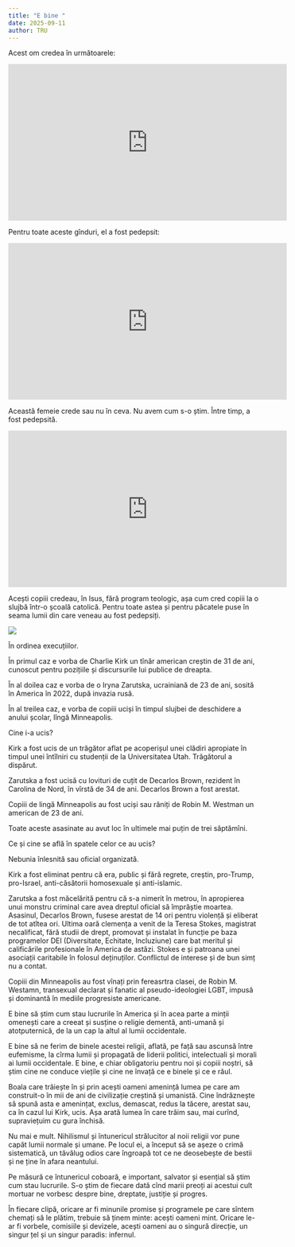 ```yaml
---
title: "E bine "
date: 2025-09-11
author: TRU
---
```

Acest om credea în următoarele:

<iframe width="560" height="315" src="https://www.youtube.com/embed/DwqVsx0ClsU?si=iMZizDJkU-PRlPOk" title="YouTube video player" frameborder="0" allow="accelerometer; autoplay; clipboard-write; encrypted-media; gyroscope; picture-in-picture; web-share" referrerpolicy="strict-origin-when-cross-origin" allowfullscreen></iframe>

Pentru toate aceste gînduri, el a fost pedepsit:

<iframe width="560" height="315" src="https://www.youtube.com/embed/6L47dzO4KgQ?si=8hysN21w2aFRn7am" title="YouTube video player" frameborder="0" allow="accelerometer; autoplay; clipboard-write; encrypted-media; gyroscope; picture-in-picture; web-share" referrerpolicy="strict-origin-when-cross-origin" allowfullscreen></iframe>

Această femeie crede sau nu în ceva. Nu avem cum s-o știm. Între timp, a fost pedepsită.

<iframe width="560" height="315" src="https://www.youtube.com/embed/t3ZWOjHV5wY?si=Ke2_1BHUqzQKDTDY" title="YouTube video player" frameborder="0" allow="accelerometer; autoplay; clipboard-write; encrypted-media; gyroscope; picture-in-picture; web-share" referrerpolicy="strict-origin-when-cross-origin" allowfullscreen></iframe>

Acești copiii credeau, în Isus, fără program teologic, așa cum cred copiii la o slujbă într-o școală catolică. Pentru toate astea și pentru păcatele puse în seama lumii din care veneau au fost pedepsiți.  

![](/images/uploads/img-1350.jpg)

În ordinea execuțiilor.

În primul caz e vorba de Charlie Kirk un tînăr american creștin de 31 de ani, cunoscut pentru pozițiile și discursurile lui publice de dreapta. 

În al doilea caz e vorba de o Iryna Zarutska, ucrainiană de 23 de ani, sosită în America în 2022, după invazia rusă. 

În al treilea caz, e vorba de copiii uciși în timpul slujbei de deschidere a anului școlar, lîngă Minneapolis.  

Cine i-a ucis?

Kirk a fost ucis de un trăgător aflat pe acoperișul unei clădiri apropiate în timpul unei întîlniri cu studenții de la Universitatea Utah. Trăgătorul a dispărut.

Zarutska a fost ucisă cu lovituri de cuțit de Decarlos Brown, rezident în Carolina de Nord, în vîrstă de 34 de ani. Decarlos Brown a fost arestat.

Copiii de lingă Minneapolis au fost uciși sau răniți de Robin M. Westman un american de 23 de ani. 

Toate aceste asasinate au avut loc în ultimele mai puțin de trei săptămîni.

Ce și cine se află în spatele celor ce au ucis?

Nebunia înlesnită sau oficial organizată.

Kirk a fost eliminat pentru că era, public și fără regrete, creștin, pro-Trump, pro-Israel, anti-căsătorii homosexuale și anti-islamic.

Zarutska a fost măcelărită pentru că s-a nimerit în metrou, în apropierea unui monstru criminal care avea dreptul oficial să împrăștie moartea. Asasinul, Decarlos Brown, fusese arestat de 14 ori pentru violență și eliberat de tot atîtea ori. Ultima oară clemența a venit de la Teresa Stokes, magistrat necalificat, fără studii de drept, promovat și instalat în funcție pe baza programelor DEI (Diversitate, Echitate, Incluziune) care bat meritul și calificările profesionale în America de astăzi. Stokes e și patroana unei asociații caritabile în folosul deținuților. Conflictul de interese și de bun simț nu a contat.

Copiii din Minneapolis au fost vînați prin fereasrtra clasei, de Robin M. Westamn, transexual declarat și fanatic al pseudo-ideologiei LGBT, impusă și dominantă în mediile progresiste americane.

E bine să știm cum stau lucrurile în America și în acea parte a minții omenești care a creeat și susține o religie dementă, anti-umană și atotputernică, de la un cap la altul al lumii occidentale.

E bine să ne ferim de binele acestei religii, aflată, pe față sau ascunsă între eufemisme, la cîrma lumii și propagată de liderii politici, intelectuali și morali ai lumii occidentale. E bine, e chiar obligatoriu pentru noi și copiii noștri, să știm cine ne conduce viețile și cine ne învață ce e binele și ce e răul.

Boala care trăiește în și prin acești oameni amenință lumea pe care am construit-o în mii de ani de civilizație creștină și umanistă. Cine îndrăznește să spună asta e amenințat, exclus, demascat, redus la tăcere, arestat sau, ca în cazul lui Kirk, ucis. Așa arată lumea în care trăim sau, mai curînd, supraviețuim cu gura închisă.

Nu mai e mult. Nihilismul și întunericul strălucitor al noii religii vor pune capăt lumii normale și umane. Pe locul ei, a început să se așeze o crimă sistematică, un tăvălug odios care îngroapă tot ce ne deosebește de bestii și ne ține în afara neantului.

Pe măsură ce întunericul coboară, e important, salvator și esențial să știm cum stau lucrurile. S-o știm de fiecare dată cînd marii preoți ai acestui cult mortuar ne vorbesc despre bine, dreptate, justiție și progres.

În fiecare clipă, oricare ar fi minunile promise și programele pe care sîntem chemați să le plătim, trebuie să ținem minte: acești oameni mint. Oricare le-ar fi vorbele, comisiile și devizele, acești oameni au o singură direcție, un singur țel și un singur paradis: infernul.
